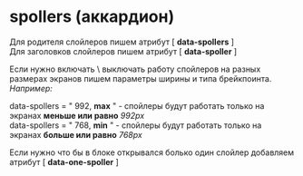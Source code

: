 # spollers (аккардион)

Для родителя слойлеров пишем атрибут  [ **data-spollers** ]<br>
Для заголовков слойлеров пишем атрибут [ **data-spoller** ]<br>

Если нужно включать \ выключать работу спойлеров на разных размерах экранов
пишем параметры ширины и типа брейкпоинта.
_Например:_

data-spollers = " 992, **max** " - спойлеры будут работать только на экранах **меньше или равно** _992px_<br>
data-spollers = " 768, **min** " - спойлеры будут работать только на экранах **больше или равно** _768px_

Если нужно что бы в блоке открывался болько один слойлер добавляем атрибут [ **data-one-spoller** ]
